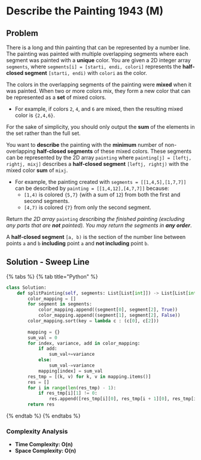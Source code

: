 # Describe the Painting 1943 \(M\)

## Problem

There is a long and thin painting that can be represented by a number line. The painting was painted with multiple overlapping segments where each segment was painted with a **unique** color. You are given a 2D integer array `segments`, where `segments[i] = [starti, endi, colori]` represents the **half-closed segment** `[starti, endi)` with `colori` as the color.

The colors in the overlapping segments of the painting were **mixed** when it was painted. When two or more colors mix, they form a new color that can be represented as a **set** of mixed colors.

* For example, if colors `2`, `4`, and `6` are mixed, then the resulting mixed color is `{2,4,6}`.

For the sake of simplicity, you should only output the **sum** of the elements in the set rather than the full set.

You want to **describe** the painting with the **minimum** number of non-overlapping **half-closed segments** of these mixed colors. These segments can be represented by the 2D array `painting` where `painting[j] = [leftj, rightj, mixj]` describes a **half-closed segment** `[leftj, rightj)` with the mixed color **sum** of `mixj`.

* For example, the painting created with `segments = [[1,4,5],[1,7,7]]` can be described by `painting = [[1,4,12],[4,7,7]]` because:
  * `[1,4)` is colored `{5,7}` \(with a sum of `12`\) from both the first and second segments.
  * `[4,7)` is colored `{7}` from only the second segment.

Return _the 2D array_ `painting` _describing the finished painting \(excluding any parts that are **not** painted\). You may return the segments in **any order**_.

A **half-closed segment** `[a, b)` is the section of the number line between points `a` and `b` **including** point `a` and **not including** point `b`.

## Solution - Sweep Line

{% tabs %}
{% tab title="Python" %}
```python
class Solution:
    def splitPainting(self, segments: List[List[int]]) -> List[List[int]]:
        color_mapping = []
        for segment in segments:
            color_mapping.append((segment[0], segment[2], True))
            color_mapping.append((segment[1], segment[2], False))
        color_mapping.sort(key = lambda c : (c[0], c[2]))
        
        mapping = {}
        sum_val = 0
        for index, variance, add in color_mapping:
            if add:
                sum_val+=variance
            else:
                sum_val-=variance
            mapping[index] = sum_val
        res_tmp = [(k, v) for k, v in mapping.items()]
        res = []
        for i in range(len(res_tmp) - 1):
            if res_tmp[i][1] != 0:
                res.append([res_tmp[i][0], res_tmp[i + 1][0], res_tmp[i][1]])
        return res
```
{% endtab %}
{% endtabs %}

### Complexity Analysis

* **Time Complexity: O\(n\)**
* **Space Complexity: O\(n\)**

